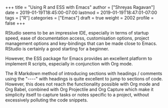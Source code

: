 +++
title = "Using R and ESS with Emacs"
author = ["Shreyas Ragavan"]
date = 2019-01-19T18:45:00-07:00
lastmod = 2019-01-19T18:47:01-07:00
tags = ["R"]
categories = ["Emacs"]
draft = true
weight = 2002
profile = false
+++

RStudio seems to be an impressive IDE, especially in terms of startup speed, ease of documentation access, customisation options, project management options and key-bindings that can be made close to Emacs. RStudio is certainly a good starting for a beginner.

However, the ESS package for Emacs provides an excellent platform to implement R scripts, especially in conjunction with Org mode.

The R Markdown method of introducing sections with headings / comments using the "----" with headings is quite excellent to jump to sections of code. However, this does not reach the functionality possible with Org mode and Org Babel, combined with Org Projectile and Org Capture which make it simplicity itself to capture tasks or notes specific to a project, without excessively polluting the code snippets.
